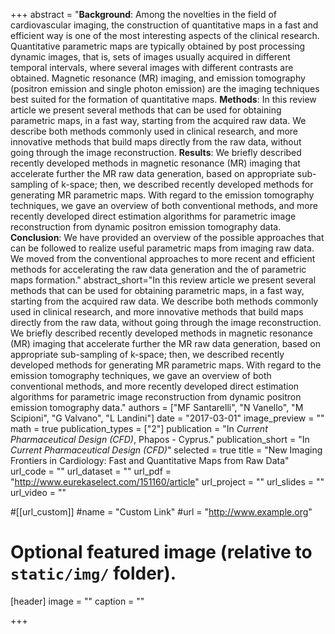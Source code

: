 +++
abstract = "**Background**: Among the novelties in the field of cardiovascular imaging, the construction of quantitative maps in a fast and efficient way is one of the most interesting aspects of the clinical research. Quantitative parametric maps are typically obtained by post processing dynamic images, that is, sets of images usually acquired in different temporal intervals, where several images with different contrasts are obtained. Magnetic resonance (MR) imaging, and emission tomography (positron emission and single photon emission) are the imaging techniques best suited for the formation of quantitative maps. **Methods**: In this review article we present several methods that can be used for obtaining parametric maps, in a fast way, starting from the acquired raw data. We describe both methods commonly used in clinical research, and more innovative methods that build maps directly from the raw data, without going through the image reconstruction. **Results**: We briefly described recently developed methods in magnetic resonance (MR) imaging that accelerate further the MR raw data generation, based on appropriate sub-sampling of k-space; then, we described recently developed methods for generating MR parametric maps. With regard to the emission tomography techniques, we gave an overview of both conventional methods, and more recently developed direct estimation algorithms for parametric image reconstruction from dynamic positron emission tomography data. **Conclusion**: We have provided an overview of the possible approaches that can be followed to realize useful parametric maps from imaging raw data. We moved from the conventional approaches to more recent and efficient methods for accelerating the raw data generation and the of parametric maps formation."
abstract_short="In this review article we present several methods that can be used for obtaining parametric maps, in a fast way, starting from the acquired raw data. We describe both methods commonly used in clinical research, and more innovative methods that build maps directly from the raw data, without going through the image reconstruction. We briefly described recently developed methods in magnetic resonance (MR) imaging that accelerate further the MR raw data generation, based on appropriate sub-sampling of k-space; then, we described recently developed methods for generating MR parametric maps. With regard to the emission tomography techniques, we gave an overview of both conventional methods, and more recently developed direct estimation algorithms for parametric image reconstruction from dynamic positron emission tomography data."
authors = ["MF Santarelli", "N Vanello", "M Scipioni", "G Valvano", "L Landini"]
date = "2017-03-01"
image_preview = ""
math = true
publication_types = ["2"]
publication = "In *Current Pharmaceutical Design (CFD)*, Phapos - Cyprus."
publication_short = "In *Current Pharmaceutical Design (CFD)*"
selected = true
title = "New Imaging Frontiers in Cardiology: Fast and Quantitative Maps from Raw Data"
url_code = ""
url_dataset = ""
url_pdf = "http://www.eurekaselect.com/151160/article"
url_project = ""
url_slides = ""
url_video = ""

#[[url_custom]]
#name = "Custom Link"
#url = "http://www.example.org"

# Optional featured image (relative to `static/img/` folder).
[header]
image = ""
caption = ""

+++
